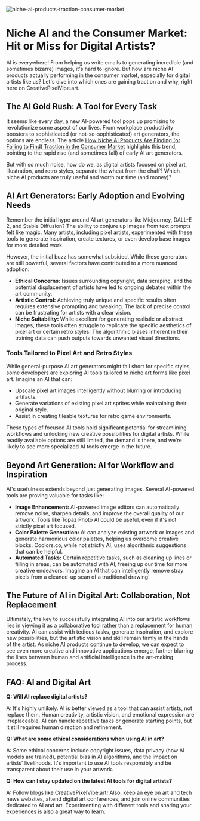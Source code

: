 ![niche-ai-products-traction-consumer-market](https://images.pexels.com/photos/18069362/pexels-photo-18069362.png?auto=compress&cs=tinysrgb&fit=crop&h=627&w=1200)

# Niche AI and the Consumer Market: Hit or Miss for Digital Artists?

AI is everywhere! From helping us write emails to generating incredible (and sometimes bizarre) images, it's hard to ignore. But how are niche AI products actually performing in the consumer market, especially for digital artists like us? Let's dive into which ones are gaining traction and why, right here on CreativePixelVibe.art.

## The AI Gold Rush: A Tool for Every Task

It seems like every day, a new AI-powered tool pops up promising to revolutionize some aspect of our lives. From workplace productivity boosters to sophisticated (or not-so-sophisticated) art generators, the options are endless. The article [How Niche AI Products Are Finding (or Failing to Find) Traction in the Consumer Market](https://bmmagazine.co.uk/business/how-niche-ai-products-are-finding-or-failing-to-find-traction-in-the-consumer-market/) highlights this trend, pointing to the rapid rise (and sometimes fall) of early AI art generators.

But with so much noise, how do we, as digital artists focused on pixel art, illustration, and retro styles, separate the wheat from the chaff? Which niche AI products are truly useful and worth our time (and money)?

## AI Art Generators: Early Adoption and Evolving Needs

Remember the initial hype around AI art generators like Midjourney, DALL-E 2, and Stable Diffusion? The ability to conjure up images from text prompts felt like magic. Many artists, including pixel artists, experimented with these tools to generate inspiration, create textures, or even develop base images for more detailed work. 

However, the initial buzz has somewhat subsided. While these generators are still powerful, several factors have contributed to a more nuanced adoption:

*   **Ethical Concerns:** Issues surrounding copyright, data scraping, and the potential displacement of artists have led to ongoing debates within the art community.
*   **Artistic Control:** Achieving truly unique and specific results often requires extensive prompting and tweaking. The lack of precise control can be frustrating for artists with a clear vision.
*   **Niche Suitability:** While excellent for generating realistic or abstract images, these tools often struggle to replicate the specific aesthetics of pixel art or certain retro styles. The algorithmic biases inherent in their training data can push outputs towards unwanted visual directions.

### Tools Tailored to Pixel Art and Retro Styles

While general-purpose AI art generators might fall short for specific styles, some developers are exploring AI tools tailored to niche art forms like pixel art. Imagine an AI that can:

*   Upscale pixel art images intelligently without blurring or introducing artifacts.
*   Generate variations of existing pixel art sprites while maintaining their original style.
*   Assist in creating tileable textures for retro game environments.

These types of focused AI tools hold significant potential for streamlining workflows and unlocking new creative possibilities for digital artists. While readily available options are still limited, the demand is there, and we're likely to see more specialized AI tools emerge in the future.

## Beyond Art Generation: AI for Workflow and Inspiration

AI's usefulness extends beyond just generating images. Several AI-powered tools are proving valuable for tasks like:

*   **Image Enhancement:** AI-powered image editors can automatically remove noise, sharpen details, and improve the overall quality of our artwork. Tools like Topaz Photo AI could be useful, even if it's not strictly pixel art focused.
*   **Color Palette Generation:** AI can analyze existing artwork or images and generate harmonious color palettes, helping us overcome creative blocks. Coolors.co, while not strictly AI, uses algorithmic suggestions that can be helpful.
*   **Automated Tasks:** Certain repetitive tasks, such as cleaning up lines or filling in areas, can be automated with AI, freeing up our time for more creative endeavors. Imagine an AI that can intelligently remove stray pixels from a cleaned-up scan of a traditional drawing!

## The Future of AI in Digital Art: Collaboration, Not Replacement

Ultimately, the key to successfully integrating AI into our artistic workflows lies in viewing it as a collaborative tool rather than a replacement for human creativity. AI can assist with tedious tasks, generate inspiration, and explore new possibilities, but the artistic vision and skill remain firmly in the hands of the artist. As niche AI products continue to develop, we can expect to see even more creative and innovative applications emerge, further blurring the lines between human and artificial intelligence in the art-making process.

## FAQ: AI and Digital Art

**Q: Will AI replace digital artists?**

A: It's highly unlikely. AI is better viewed as a tool that can assist artists, not replace them. Human creativity, artistic vision, and emotional expression are irreplaceable. AI can handle repetitive tasks or generate starting points, but it still requires human direction and refinement.

**Q: What are some ethical considerations when using AI in art?**

A: Some ethical concerns include copyright issues, data privacy (how AI models are trained), potential bias in AI algorithms, and the impact on artists' livelihoods. It's important to use AI tools responsibly and be transparent about their use in your artwork.

**Q: How can I stay updated on the latest AI tools for digital artists?**

A: Follow blogs like CreativePixelVibe.art! Also, keep an eye on art and tech news websites, attend digital art conferences, and join online communities dedicated to AI and art. Experimenting with different tools and sharing your experiences is also a great way to learn.
